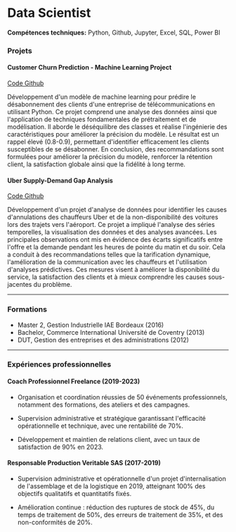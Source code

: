 # Data Scientist

**Compétences techniques:** Python, Github, Jupyter, Excel, SQL, Power BI

### Projets

#### Customer Churn Prediction - Machine Learning Project

[Code Github](https://github.com/RomainD91/Project-ML-Customer-Churn-Prediction.git)

Développement d'un modèle de machine learning pour prédire le désabonnement des clients d'une entreprise de télécommunications en utilisant Python. Ce projet comprend une analyse des données ainsi que l'application de techniques fondamentales de prétraitement et de modélisation. Il aborde le déséquilibre des classes et réalise l'ingénierie des caractéristiques pour améliorer la précision du modèle. Le résultat est un rappel élevé (0.8-0.9), permettant d'identifier efficacement les clients susceptibles de se désabonner. En conclusion, des recommandations sont formulées pour améliorer la précision du modèle, renforcer la rétention client, la satisfaction globale ainsi que la fidélité à long terme.

#### Uber Supply-Demand Gap Analysis

[Code Github](https://github.com/RomainD91/Project-EDA-Uber-supply-demand.git)

Développement d'un projet d'analyse de données pour identifier les causes d'annulations des chauffeurs Uber et de la non-disponibilité des voitures lors des trajets vers l'aéroport. Ce projet a impliqué l'analyse des séries temporelles, la visualisation des données et des analyses avancées. Les principales observations ont mis en évidence des écarts significatifs entre l'offre et la demande pendant les heures de pointe du matin et du soir. Cela a conduit à des recommandations telles que la tarification dynamique, l'amélioration de la communication avec les chauffeurs et l'utilisation d'analyses prédictives. Ces mesures visent à améliorer la disponibilité du service, la satisfaction des clients et à mieux comprendre les causes sous-jacentes du problème.

---

### Formations

- Master 2, Gestion Industrielle IAE Bordeaux (2016)
- Bachelor, Commerce International Université de Coventry (2013)
- DUT, Gestion des entreprises et des administrations (2012)

---

### Expériences professionnelles
#### Coach Professionnel Freelance (2019-2023)

- Organisation et coordination réussies de 50 événements professionnels, notamment des formations, des ateliers et des campagnes.
  
- Supervision administrative et stratégique garantissant l'efficacité opérationnelle et technique, avec une rentabilité de 70%.

- Développement et maintien de relations client, avec un taux de satisfaction de 90% en 2023.

#### Responsable Production Veritable SAS (2017-2019)

- Supervision administrative et opérationnelle d'un projet d'internalisation de l'assemblage et de la logistique en 2019, atteignant 100% des objectifs qualitatifs et quantitatifs fixés.

- Amélioration continue : réduction des ruptures de stock de 45%, du temps de traitement de 50%, des erreurs de traitement de 35%, et des non-conformités de 20%.



  
